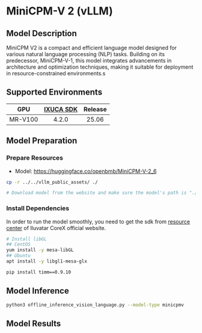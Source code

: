 # MiniCPM-V 2 (vLLM)

## Model Description

MiniCPM V2 is a compact and efficient language model designed for various natural language processing (NLP) tasks.
Building on its predecessor, MiniCPM-V-1, this model integrates advancements in architecture and optimization
techniques, making it suitable for deployment in resource-constrained environments.s

## Supported Environments

| GPU    | [IXUCA SDK](https://gitee.com/deep-spark/deepspark#%E5%A4%A9%E6%95%B0%E6%99%BA%E7%AE%97%E8%BD%AF%E4%BB%B6%E6%A0%88-ixuca) | Release |
| :----: | :----: | :----: |
| MR-V100 | 4.2.0     |  25.06  |

## Model Preparation

### Prepare Resources

- Model: <https://huggingface.co/openbmb/MiniCPM-V-2_6>

```bash
cp -r ../../vllm_public_assets/ ./

# Download model from the website and make sure the model's path is "./minicpm_v"
```

### Install Dependencies

In order to run the model smoothly, you need to get the sdk from [resource center](https://support.iluvatar.com/#/ProductLine?id=2) of Iluvatar CoreX official website.

```bash
# Install libGL
## CentOS
yum install -y mesa-libGL
## Ubuntu
apt install -y libgl1-mesa-glx

pip install timm==0.9.10
```

## Model Inference

```bash
python3 offline_inference_vision_language.py --model-type minicpmv
```

## Model Results
